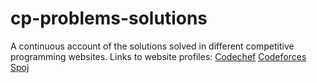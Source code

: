 # cp-problems-solutions
A continuous account of the solutions solved in different competitive programming websites.
Links to website profiles:
<a href="https://www.codechef.com/users/rishabh3538">Codechef</a>
<a href="http://codeforces.com/profile/percy3538">Codeforces</a>
<a href="https://www.spoj.com/users/percy3538/">Spoj</a>
